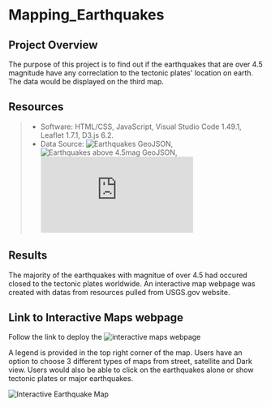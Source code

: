 # Mapping_Earthquakes

## Project Overview
The purpose of this project is to find out if the earthquakes that are over 4.5 magnitude have any correclation to the tectonic plates' location on earth. The data would be displayed on the third map.


## Resources

> * Software: HTML/CSS, JavaScript, Visual Studio Code 1.49.1, Leaflet 1.7.1, D3.js 6.2.
> * Data Source: ![Earthquakes GeoJSON](https://earthquake.usgs.gov/earthquakes/feed/v1.0/summary/all_week.geojson), ![Earthquakes above 4.5mag GeoJSON](https://earthquake.usgs.gov/earthquakes/feed/v1.0/summary/4.5_week.geojson), ![Tectonic Plate GeoJSON](https://raw.githubusercontent.com/fraxen/tectonicplates/master/GeoJSON/PB2002_boundaries.json)


## Results
The majority of the earthquakes with  magnitue of over 4.5 had occured closed to the tectonic plates worldwide. An interactive map webpage was created with datas from resources pulled from USGS.gov website.


## Link to Interactive Maps webpage
Follow the link to deploy the ![interactive maps webpage](https://rpamintuan671.github.io/Earthquakes/)

A legend is provided in the top right corner of the map. Users have an option to choose 3 different types of maps from street, satellite and Dark view. Users would also be able to click on the earthquakes alone or show tectonic plates or major earthquakes.

![Interactive Earthquake Map](../Interactive%20Earthquake%20Maps.png)
